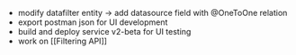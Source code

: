 - modify datafilter entity -> add datasource field with @OneToOne relation 
- export postman json for UI development 
- build and deploy service v2-beta for UI testing
- work on  [[Filtering API]] 